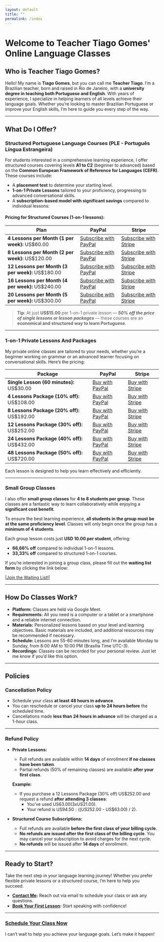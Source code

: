 ```yaml
---
layout: default
title: ""
permalink: /index
---
```

# Welcome to Teacher Tiago Gomes' Online Language Classes

## Who is Teacher Tiago Gomes?
Hello! My name is **Tiago Gomes**, but you can call me **Teacher Tiago**. I’m a Brazilian teacher, born and raised in Rio de Janeiro, with a **university degree in teaching both Portuguese and English**. With years of experience, I specialize in helping learners of all levels achieve their language goals. Whether you’re looking to master Brazilian Portuguese or improve your English skills, I’m here to guide you every step of the way.

---

## What Do I Offer?

### Structured Portuguese Language Courses (PLE - Português Língua Estrangeira)
For students interested in a comprehensive learning experience, I offer structured courses covering levels **A1 to C2** (beginner to advanced) based on the **Common European Framework of Reference for Languages (CEFR)**. These courses include:

- A **placement test** to determine your starting level.
- **1-on-1 Private Lessons** tailored to your proficiency, progressing to advanced conversational skills.
- A **subscription-based model with significant savings** compared to individual lessons:

#### Pricing for Structured Courses (1-on-1 lessons):

|Plan|PayPal|Stripe|
|---|---|---|
|**4 Lessons per Month (1 per week):** US$60.00 | [Subscribe with PayPal](https://www.paypal.com/webapps/billing/plans/subscribe?plan_id=P-9CN04948JV6346900M6KGT3Q) | [Subscribe with Stripe](https://buy.stripe.com/aEUdQY6FS1Ld2aYbIO)|
|**8 Lessons per Month (2 per week):** US$120.00 | [Subscribe with PayPal](https://www.paypal.com/webapps/billing/plans/subscribe?plan_id=P-9L3860615G169053GM6KGWDA) | [Subscribe with Stripe](https://buy.stripe.com/3cs7sA1ly4Xp3f2cMT)|
|**12 Lessons per Month (3 per week):** US$180.00 | [Subscribe with PayPal](https://www.paypal.com/webapps/billing/plans/subscribe?plan_id=P-2E193837WT547012HM6KGXOI) | [Subscribe with Stripe](https://buy.stripe.com/14keV22pCblN6recMU)|
|**16 Lessons per Month (4 per week):** US$240.00 | [Subscribe with PayPal](https://www.paypal.com/webapps/billing/plans/subscribe?plan_id=P-7MX42179E7832081GM6KG4OA) | [Subscribe with Stripe](https://buy.stripe.com/dR68wEaW8gG79Dq009)|
|**20 Lessons per Month (5 per week):** US$300.00 | [Subscribe with PayPal](https://www.paypal.com/webapps/billing/plans/subscribe?plan_id=P-74M17201FX865612CM6KG5SI) | [Subscribe with Stripe](https://buy.stripe.com/dR6eV27JWcpR16U5ku)|

> **Tip**: At just **US$15.00** per 1-on-1 private lesson — ***50% off the price of single lessons or lesson packages*** — these courses are an **economical and structured way to learn Portuguese**.

---

### 1-on-1 Private Lessons And Packages
My private online classes are tailored to your needs, whether you’re a beginner working on grammar or an advanced learner focusing on conversational skills. Here’s the pricing:

|Package|PayPal|Stripe|
|---|---|---|
|**Single Lesson (60 minutes):** US$30.00 | [Buy with PayPal](https://www.paypal.com/ncp/payment/HQF8ZEDZSSKF8) | [Buy with Stripe](https://buy.stripe.com/bIY9AI1ly61t3f26oo)|
|**4 Lessons Package (10% off):** US$108.00 | [Buy with PayPal](https://www.paypal.com/ncp/payment/HQF8ZEDZSSKF8) | [Buy with Stripe](https://buy.stripe.com/aEU6owggsfC33f2dQR)|
|**8 Lessons Package (20% off):** US$192.00 | [Buy with PayPal](https://www.paypal.com/ncp/payment/HQF8ZEDZSSKF8) | [Buy with Stripe](https://buy.stripe.com/8wMdQY8O075x4j65km)|
|**12 Lessons Package (30% off):** US$252.00 | [Buy with PayPal](https://www.paypal.com/ncp/payment/HQF8ZEDZSSKF8) | [Buy with Stripe](https://buy.stripe.com/8wM7sA8O0cpR8zm9AD)|
|**24 Lessons Package (40% off):** US$432.00 | [Buy with PayPal](https://www.paypal.com/ncp/payment/HQF8ZEDZSSKF8) | [Buy with Stripe](https://buy.stripe.com/14k8wE3tGfC36re28c)|
|**48 Lessons Package (50% off):** US$720.00 | [Buy with PayPal](https://www.paypal.com/ncp/payment/HQF8ZEDZSSKF8) | [Buy with Stripe](https://buy.stripe.com/7sIaEMggsahJbLyeUZ)|

Each lesson is designed to help you learn effectively and efficiently.

---

### Small Group Classes  

I also offer **small group classes** for **4 to 8 students per group**. These classes are a fantastic way to learn collaboratively while enjoying a **significant cost benefit**.  

To ensure the best learning experience, **all students in the group must be at the same proficiency level**. Classes will only begin once the group has a **minimum of 4 students**.  

Each group lesson costs just **USD 10.00 per student**, offering:
- **66,66% off** compared to individual 1-on-1 lessons.
- **33,33% off** compared to structured 1-on-1 courses.

If you’re interested in joining a group class, please fill out the **waiting list form** by clicking the link below:  

|[Join the Waiting List!](https://forms.gle/oo29Ykyyj7eKLCU89)|  

---

## How Do Classes Work?
- **Platform:** Classes are held via Google Meet.
- **Requirements:** All you need is a computer or a tablet or a smartphone and a reliable internet connection.
- **Materials:** Personalized lessons based on your level and learning objectives. Basic materials are included, and additional resources may be recommended if necessary.
- **Schedule:** Lessons are 55-60 minutes long, and I’m available Monday to Sunday, from 8:00 AM to 10:00 PM (Brasília Time UTC-3).
- **Recordings:** Classes can be recorded for your personal review. Just let me know if you’d like this option.

---

## Policies

### Cancellation Policy
- Schedule your class **at least 48 hours in advance**.
- You can reschedule or cancel your class **up to 24 hours before** the scheduled time.
- Cancellations made **less than 24 hours in advance** will be charged as a 1-hour class.

---

### Refund Policy
- **Private Lessons:**
  - Full refunds are available within **14 days** of enrollment **if no classes have been taken**.
  - Partial refunds (50% of remaining classes) are available **after your first class**.

  **Example:**
  - If you purchase a 12 Lessons Package (30% off) US$252.00 and request a refund **after attending 3 classes**:
    - You’ve used US$63.00 (3 x US$21.00).
    - Your refund is US$94.50: ((US$252.00 - US$63.00) / 2).  

- **Structured Course Subscriptions:**
  - Full refunds are available **before the first class of your billing cycle**.
  - **No refunds are issued after the first class of the billing cycle**. You may cancel your subscription to avoid charges for the next cycle.
  - **No refunds** will be issued after **14 days** of enrollment.

---

## Ready to Start?
Take the next step in your language learning journey! Whether you prefer flexible private lessons or a structured course, I’m here to help you succeed.

- **[Contact Me](mailto:teachertiagosgomes@gmail.com):** Reach out via email to schedule your class or ask any questions.
- **[Book Your First Lesson](https://cal.com/teacher-tiago-gomes):** Start speaking with confidence!

---

### [Schedule Your Class Now](https://cal.com/teacher-tiago-gomes)

I can’t wait to help you achieve your language goals. Let’s make it happen!
